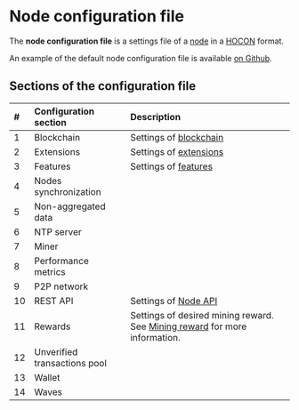 # Node configuration file

The **node configuration file** is a settings file of a [node](/en/blockchain/node) in a [HOCON](https://en.wikipedia.org/wiki/HOCON) format.

An example of the default node configuration file is available [on Github](https://github.com/wavesplatform/Waves/blob/master/node/src/main/resources/application.conf).

## Sections of the configuration file

| # | Configuration section | Description |
| :--- | :--- | :--- |
| 1 | Blockchain | Settings of [blockchain](/en/blockchain/blockchain) |
| 2 | Extensions | Settings of [extensions](/en/waves-node/extensions) |
| 3 | Features | Settings of [features](/en/waves-node/features) |
| 4 | Nodes synchronization | |
| 5 | Non-aggregated data | |
| 6 | NTP server | |
| 7 | Miner | |
| 8 | Performance metrics | |
| 9 | P2P network   | |
| 10 | REST API | Settings of [Node API](/en/waves-node/node-api) |
| 11 | Rewards | Settings of desired mining reward. See [Mining reward](/en/blockchain/mining/mining-reward) for more information. |
| 12 | Unverified transactions pool | |
| 13 | Wallet | |
| 14 | Waves | | |
